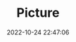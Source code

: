---
weight: 1
images:
- /images/edited/167.jpeg
title: Picture
date: 2022-10-24 22:47:06
tags: [luminarneo,work,ilce7m3,bird,person]
---
